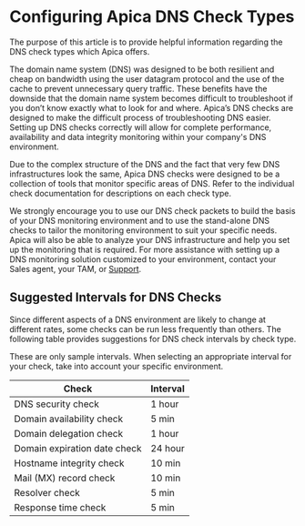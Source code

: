 # Configuring Apica DNS Check Types

The purpose of this article is to provide helpful information regarding the DNS check types which Apica offers.

The domain name system (DNS) was designed to be both resilient and cheap on bandwidth using the user datagram protocol and the use of the cache to prevent unnecessary query traffic. These benefits have the downside that the domain name system becomes difficult to troubleshoot if you don’t know exactly what to look for and where. Apica’s DNS checks are designed to make the difficult process of troubleshooting DNS easier. Setting up DNS checks correctly will allow for complete performance, availability and data integrity monitoring within your company's DNS environment.

Due to the complex structure of the DNS and the fact that very few DNS infrastructures look the same, Apica DNS checks were designed to be a collection of tools that monitor specific areas of DNS. Refer to the individual check documentation for descriptions on each check type.

We strongly encourage you to use our DNS check packets to build the basis of your DNS monitoring environment and to use the stand-alone DNS checks to tailor the monitoring environment to suit your specific needs. Apica will also be able to analyze your DNS infrastructure and help you set up the monitoring that is required. For more assistance with setting up a DNS monitoring solution customized to your environment, contact your Sales agent, your TAM, or [Support](mailto:support@apica.io).

## Suggested Intervals for DNS Checks <a href="#configuringapicadnschecktypes-suggestedintervalsfordnschecks" id="configuringapicadnschecktypes-suggestedintervalsfordnschecks"></a>

Since different aspects of a DNS environment are likely to change at different rates, some checks can be run less frequently than others. The following table provides suggestions for DNS check intervals by check type.

These are only sample intervals. When selecting an appropriate interval for your check, take into account your specific environment.

| Check                         | Interval |
| ----------------------------- | -------- |
|  DNS security check           |  1 hour  |
|  Domain availability check    |  5 min   |
|  Domain delegation check      |  1 hour  |
|  Domain expiration date check |  24 hour |
|  Hostname integrity check     |  10 min  |
|  Mail (MX) record check       |  10 min  |
|  Resolver check               |  5 min   |
|  Response time check          |  5 min   |
